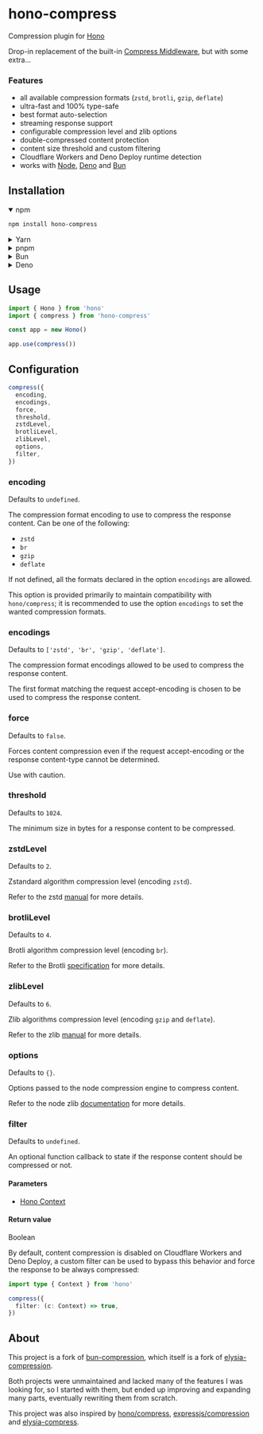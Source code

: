 # hono-compress

Compression plugin for [Hono](https://github.com/honojs/hono)

Drop-in replacement of the built-in [Compress Middleware](https://hono.dev/docs/middleware/builtin/compress), but with some extra...

### Features

- all available compression formats (`zstd`, `brotli`, `gzip`, `deflate`)
- ultra-fast and 100% type-safe
- best format auto-selection
- streaming response support
- configurable compression level and zlib options
- double-compressed content protection
- content size threshold and custom filtering
- Cloudflare Workers and Deno Deploy runtime detection
- works with [Node](https://nodejs.org/), [Deno](https://deno.com/) and [Bun](https://bun.sh/)

## Installation

<details open>
<summary>npm</summary>

```bash
npm install hono-compress
```

</details>

<details>
<summary>Yarn</summary>

```bash
yarn add hono-compress
```

</details>

<details>
<summary>pnpm</summary>

```bash
pnpm add hono-compress
```

</details>

<details>
<summary>Bun</summary>

```bash
bun add hono-compress
```

</details>

<details>
<summary>Deno</summary>

```bash
deno add hono-compress
```

</details>

## Usage

```typescript
import { Hono } from 'hono'
import { compress } from 'hono-compress'

const app = new Hono()

app.use(compress())
```

## Configuration

```typescript
compress({
  encoding,
  encodings,
  force,
  threshold,
  zstdLevel,
  brotliLevel,
  zlibLevel,
  options,
  filter,
})
```

### encoding

Defaults to `undefined`.

The compression format encoding to use to compress the response content.
Can be one of the following:

- `zstd`
- `br`
- `gzip`
- `deflate`

If not defined, all the formats declared in the option `encodings` are allowed.

This option is provided primarily to maintain compatibility with `hono/compress`; it is recommended to use the option `encodings` to set the wanted compression formats.

### encodings

Defaults to `['zstd', 'br', 'gzip', 'deflate']`.

The compression format encodings allowed to be used to compress the response content.

The first format matching the request accept-encoding is chosen to be used to compress the response content.

### force

Defaults to `false`.

Forces content compression even if the request accept-encoding or the response content-type cannot be determined.

Use with caution.

### threshold

Defaults to `1024`.

The minimum size in bytes for a response content to be compressed.

### zstdLevel

Defaults to `2`.

Zstandard algorithm compression level (encoding `zstd`).

Refer to the zstd [manual](https://facebook.github.io/zstd/zstd_manual.html) for more details.

### brotliLevel

Defaults to `4`.

Brotli algorithm compression level (encoding `br`).

Refer to the Brotli [specification](https://www.ietf.org/rfc/rfc7932.txt) for more details.

### zlibLevel

Defaults to `6`.

Zlib algorithms compression level (encoding `gzip` and `deflate`).

Refer to the zlib [manual](https://zlib.net/manual.html) for more details.

### options

Defaults to `{}`.

Options passed to the node compression engine to compress content.

Refer to the node zlib [documentation](https://nodejs.org/api/zlib.html) for more details.

### filter

Defaults to `undefined`.

An optional function callback to state if the response content should be compressed or not.

#### Parameters

- [Hono Context](https://hono.dev/docs/api/context)

#### Return value

Boolean

By default, content compression is disabled on Cloudflare Workers and Deno Deploy, a custom filter can be used to bypass this behavior and force the response to be always compressed:

```typescript
import type { Context } from 'hono'

compress({
  filter: (c: Context) => true,
})
```

## About

This project is a fork of [bun-compression](https://github.com/sunneydev/bun-compression), which itself is a fork of [elysia-compression](https://github.com/gusb3ll/elysia-compression).

Both projects were unmaintained and lacked many of the features I was looking for, so I started with them, but ended up improving and expanding many parts, eventually rewriting them from scratch.

This project was also inspired by [hono/compress](https://github.com/honojs/hono), [expressjs/compression](https://github.com/expressjs/compression) and [elysia-compress](https://github.com/vermaysha/elysia-compress).
